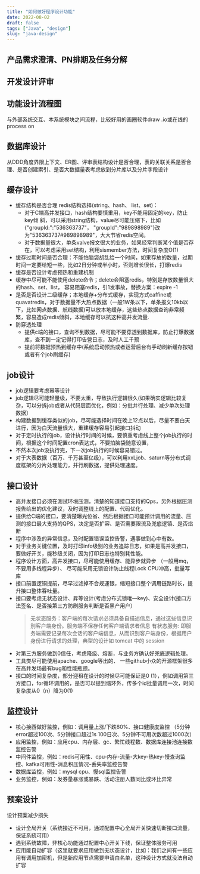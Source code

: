 ```yaml
---
title: "如何做好程序设计功能"
date: 2022-08-02
draft: false
tags: ["Java", "design"]
slug: "java-design"
---
```


## 产品需求澄清、PN排期及任务分解

## 开发设计评审

## 功能设计流程图
与外部系统交互、本系统模块之间流程，比较好用的画圈软件draw .io或在线的process on

## 数据库设计
从DDD角度界限上下文、ER图、评审表结构设计是否合理，表的关联关系是否合理、是否创建索引、是否大数据量表考虑放到分片库以及分片字段设计

## 缓存设计
- 缓存结构是否合理 redis结构选择(string、hash、 list、set)：
  - 对于C端高并发接口，hash结构要慎重用，key不能用固定的key，防止key倾 斜，可以采用string结构，value尽可能压缩下，比如 {"groupId:":"536363737"， "groupId":"989898989"}改为"536363737#989898989"，大大节省redis空间。
  - 对于数据量很大，单条valve报文很大的业务，如果经常判断某个值是否存在，可以考虑采用set结构，利用sismember方法，时间复杂度O(1)
- 缓存过期时间是否合理：不能怕脑袋胡乱给一个时间，如果存放的数量，过期时间一定要给短一些，比如2日分钟或半小时，否则增长很长，打爆redis
- 缓存是否设计考虑预热和重建机制
- 缓存中尽可能不能使用delete命令；delete会阻塞redis，特别是存放数量很大的hash、set、list， 容易阻塞redis，引1发事故，替换方案：expire -1
- 是否是否设计二级缓存；本地缓存+分布式缓存，实现方式caffine或quavatredis，对于数据量不大热点数据（一般1W条以下，单条报文10kb以下，比如网点数据、航线数据)可以放本地缓存，这些热点数据查询非常频繁，容易造成redis倾斜，本地缓存可以抗这种高井发流量.
- 防穿透处理
  - 提供c端的接口，查询不到数据，尽可能不要穿透到数据库，防止打爆数据库，查不到一定记得打印告營日志，及时人工千预
  - 提前将数据预热到缓存中(系统启动预热或者运营后台有手动刷新缓存按钮或者有个job刷缓存)

## job设计
- job逻辑要考虑幂等设计
- job逻辑尽可能轻量级，不要太重，导致执行逻辑很久(如果确实逻辑比较复杂，可以分拆job或者从代码层面优化，例如：分批井行处理、减少单次处理数据〕
- 构建数据到缓存类似的job，尽可能选择时间在晚上12点以后，尽量不要白天进行，因为白天流量很大，重建缓存容易引起接口抖动
- 对于定时执行的job，设计执行时间的时候，要慎重考虑线上整个job执行的时间，根据这个时间配置cron表达式，不要拍脑袋随意设置，
- 不然本次job没执行完，下一次job执行的时候容易错过。
- 对于大表数据（百万、千万甚至亿级），可以利用xxLjob、saturn等分布式调度框架的分片处理能力，并行刷数据，提供处理速度。

## 接口设计
- 高并发接口必须在測试环境压测，清楚的知道接口支持的Qps，另外根据压测报告给出的优化建议，及时调整线上的配置、代码优化。
- 提供给C端的接口，要清楚曝光位省、然后根据接口可能预计调用的流量、压测的接口最大支持的QPS，决定是否扩容、是否需要限流及兜底逻镇、是否焰断
- 程序中涉及的异常信息，及时配置错误监控告警，遇事做到心中有数。
- 对于业务关键位置，及时打印info级别的业务追踪日志，如果是高并发接口，要做好开关，能秒级关闭，因为打印日志也特别耗性能。
- 程序设计方面，高井发接口，尽可能使用缓存、能异步就异步 （一般用mq，不要用多线程异步）、 尽可能采用无锁设计防止线程Lock CPU冲高，批量写库
- 接口前置逻铜提前，尽早过滤掉不合规運银，缩短接口整个调用链路时长，提升接口整体吞吐量。
- 接口要考虑无状态设计、昇等设计(考虑分布式锁唯—key)、安全设计(接口方法签名、是否接第三方防刷服务判断是否黑产用户）
  >无状态服务：客户端的每次请求必须具备自描述信息，通过这些信息识别客户端身份。服务端不保存任何客户端请求者信息
  >有状态服务: 即服务端需要记录每次会话的客户端信息，从而识别客户端身份，根据用户身份进行请求的处理，典型的设计如 tomcat 中的 session
- 对第三方服务做到0信任，考虑降级、熔断，与业务方确认好兜底逻辑处理。
- 工具类尽可能使用apache、google等出的、 一些github小众的开源框架很多在高井发场最有bug和性能瓶颈。
- 接口的时间复杂度，部分迎租在设计的时候尽可能保证是0 (1），例如调用第三方接口，for循环调用的，是否可以提到缩环外，传多个id批量调用一次，时间复杂度从0（n）降为0(1)

## 监控设计
- 核心接西做好监控，例如：调用量上涨/下跌80%、接口健康度监控 （5分钟error超过100次、5分钟接口超过1s 100日次、5分钟不可用次数超过1000次）
- 应用监控，例如：应用cpu、内存层、gc、繁忙线程数、数据库连接池连接数监控告警
- 中间件监控，例如：redis可用性、cpu-内存-流量-大key-热key-慢查询监控、kafka可用性-消息积压情况-丢失率监控告警
- 数据库监控，例如：mysql cpu、慢sql监控告警
- 业务监控，例如：发券量暴涨或暴跌、活动注册人数同比或环比异常

## 预案设计
设计预案减少损失

- 设计全局开关（系统接近不可用，通过配置中心全局开关快速切断接口流量，保证系統可用）
- 遇到系统故障，非核心功能通过配置中心开关下线，保证整体服务可用
- 应用能自动扩容（这里就要求应用做到无状态设计，比如：我们之间有一些应用有调用加密机，但是新应用节点需要申请白名单，这种设计方式就没法自动扩容
